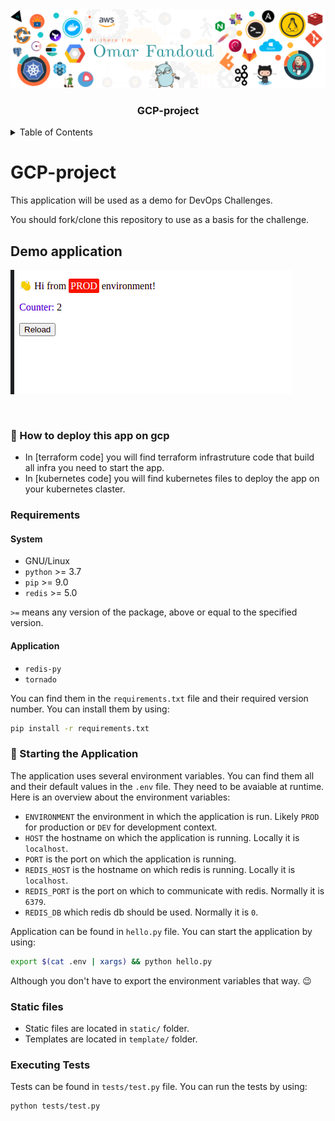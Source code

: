 <div align="center">
    <img src="https://github.com/OFandoud/OFandoud/blob/main/assets/banner.png" alt="Logo">
  </a>

  <h3 align="center">GCP-project</h3>

</div>

<!-- TABLE OF CONTENTS -->
<details>
  <summary>Table of Contents</summary>
  <ol>
    <li><a href="#Demo application">Demo application</a></li>
    <li><a href="#How to deploy this app on gcp">How to deploy this app on gcp</a></li>
    <li><a href="#Requirements">Requirements</a></li>
    <li><a href="# Starting the Application"> Starting the Application</a></li>
  </ol>
</details>

# GCP-project

This application will be used as a demo for DevOps Challenges.

You should fork/clone this repository to use as a basis for the challenge.

## Demo application

<img src="https://github.com/OFandoud/GCP-project/blob/main/task.png" alt="Introduction Banner.." style="text-align: center; margin-bottom: 30px;" />


### :rocket: How to deploy this app on gcp
- In [terraform code] you will find terraform infrastruture code that build all infra you need to start the app.
- In [kubernetes code] you will find kubernetes files to deploy the app on your kubernetes claster.
### Requirements

#### System

- GNU/Linux
- `python` >= 3.7
- `pip` >= 9.0
- `redis` >= 5.0

`>=` means any version of the package, above or equal to the specified version.

#### Application

- `redis-py`
- `tornado`

You can find them in the `requirements.txt` file and their required version number.
You can install them by using:

```bash
pip install -r requirements.txt
```

### :rocket: Starting the Application

The application uses several environment variables.
You can find them all and their default values in the `.env` file. They need to be avaiable at runtime. Here is an overview about the environment variables:

- `ENVIRONMENT` the environment in which the application is run. Likely `PROD` for production or `DEV` for development context.
- `HOST` the hostname on which the application is running. Locally it is `localhost`.
- `PORT` is the port on which the application is running.
- `REDIS_HOST` is the hostname on which redis is running. Locally it is `localhost`.
- `REDIS_PORT` is the port on which to communicate with redis. Normally it is `6379`.
- `REDIS_DB` which redis db should be used. Normally it is `0`.

Application can be found in `hello.py` file. You can start the application by using:

```bash
export $(cat .env | xargs) && python hello.py
```

Although you don't have to export the environment variables that way. :wink:

### Static files

- Static files are located in `static/` folder.
- Templates are located in `template/` folder.

### Executing Tests

Tests can be found in `tests/test.py` file.
You can run the tests by using:

```bash
python tests/test.py
```
